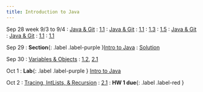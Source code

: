 ```yaml
---
title: Introduction to Java
---
```


Sep 28
week 9/3 to 9/4
: [Java & Git](#) : [1.1](#)
: [Java & Git](#)
  : [1.1](#)
    : [1.3](#)
      : [1.5](#)
: [Java & Git](#)
: [Java & Git](#)
  : [1.1](#)
  : [1.1](#)

Sep 29
: **Section**{: .label .label-purple }[Intro to Java](#)
  : [Solution](#)

Sep 30
: [Variables & Objects](#)
  : [1.2](#), [2.1](#)

Oct 1
: **Lab**{: .label .label-purple } [Intro to Java](#)

Oct 2
: [Tracing, IntLists, & Recursion](#)
  : [2.1](#)
: **HW 1 due**{: .label .label-red }

